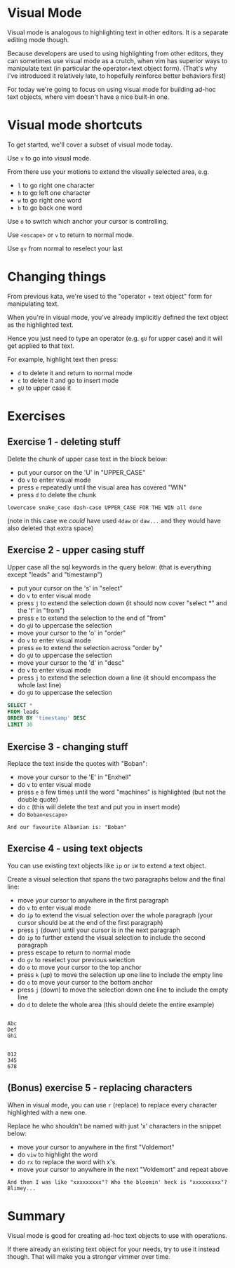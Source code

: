 # Visual Mode

Visual mode is analogous to highlighting text in other editors. It is a separate editing mode though.

Because developers are used to using highlighting from other editors, they can sometimes use visual mode as a crutch,
when vim has superior ways to manipulate text (in particular the operator+text object form).
(That's why I've introduced it relatively late, to hopefully reinforce better behaviors first)

For today we're going to focus on using visual mode for building ad-hoc text objects,
where vim doesn't have a nice built-in one.

# Visual mode shortcuts

To get started, we'll cover a subset of visual mode today.

Use `v` to go into visual mode.

From there use your motions to extend the visually selected area, e.g.

- `l` to go right one character
- `h` to go left one character 
- `w` to go right one word
- `b` to go back one word

Use `o` to switch which anchor your cursor is controlling.

Use `<escape>` or `v` to return to normal mode.

Use `gv` from normal to reselect your last

# Changing things

From previous kata, we're used to the "operator + text object" form for manipulating text.

When you're in visual mode, you've already implicitly defined the text object as the highlighted text.

Hence you just need to type an operator (e.g. `gU` for upper case) and it will get applied to that text.

For example, highlight text then press:

- `d` to delete it and return to normal mode
- `c` to delete it and go to insert mode
- `gU` to upper case it

# Exercises

## Exercise 1 - deleting stuff

Delete the chunk of upper case text in the block below:

- put your cursor on the 'U' in "UPPER_CASE"
- do `v` to enter visual mode
- press `e` repeatedly until the visual area has covered "WIN"
- press `d` to delete the chunk

```
lowercase snake_case dash-case UPPER_CASE FOR THE WIN all done
```

(note in this case we _could_ have used `4daw` or `daw...` and they would have also deleted that extra space)

## Exercise 2 - upper casing stuff

Upper case all the sql keywords in the query below: (that is everything except "leads" and "timestamp")

- put your cursor on the 's' in "select"
- do `v` to enter visual mode
- press `j` to extend the selection down (it should now cover "select *" and the 'f' in "from")
- press `e` to extend the selection to the end of "from"
- do `gU` to uppercase the selection
- move your cursor to the 'o' in "order"
- do `v` to enter visual mode
- press `ee` to extend the selection across "order by"
- do `gU` to uppercase the selection
- move your cursor to the 'd' in "desc"
- do `v` to enter visual mode
- press `j` to extend the selection down a line (it should encompass the whole last line)
- do `gU` to uppercase the selection

```sql
SELECT *
FROM leads
ORDER BY 'timestamp' DESC
LIMIT 30
```

## Exercise 3 - changing stuff

Replace the text inside the quotes with "Boban":

- move your cursor to the 'E' in "Enxhell"
- do `v` to enter visual mode
- press `e` a few times until the word "machines" is highlighted (but not the double quote)
- do `c` (this will delete the text and put you in insert mode)
- do `Boban<escape>`

```
And our favourite Albanian is: "Boban"
```

## Exercise 4 - using text objects

You can use existing text objects like `ip` or `iW` to extend a text object.

Create a visual selection that spans the two paragraphs below and the final line:

- move your cursor to anywhere in the first paragraph
- do `v` to enter visual mode
- do `ip` to extend the visual selection over the whole paragraph  (your cursor should be at the end of the first paragraph)
- press `j` (down) until your cursor is in the next paragraph
- do `ip` to further extend the visual selection to include the second paragraph
- press escape to return to normal mode
- do `gv` to reselect your previous selection
- do `o` to move your cursor to the top anchor
- press `k` (up) to move the selection up one line to include the empty line
- do `o` to move your cursor to the bottom anchor
- press `j` (down) to move the selection down one line to include the empty line
- do `d` to delete the whole area (this should delete the entire example)

```

Abc
Def
Ghi


012
345
678

```

## (Bonus) exercise 5 - replacing characters

When in visual mode, you can use `r` (replace) to replace every character highlighted with a new one.

Replace he who shouldn't be named with just 'x' characters in the snippet below:

- move your cursor to anywhere in the first "Voldemort"
- do `viw` to highlight the word
- do `rx` to replace the word with x's
- move your cursor to anywhere in the next "Voldemort" and repeat above

```
And then I was like "xxxxxxxxx"? Who the bloomin' heck is "xxxxxxxxx"? Blimey...
```

# Summary

Visual mode is good for creating ad-hoc text objects to use with operations.

If there already an existing text object for your needs, try to use it instead though.
That will make you a stronger vimmer over time.
